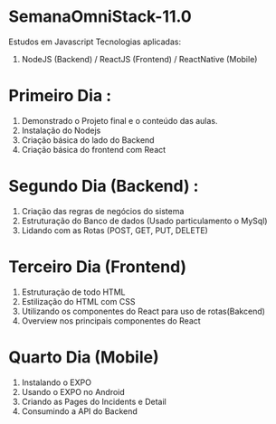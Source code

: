 # SemanaOmniStack-11.0
 Estudos em Javascript
 Tecnologias aplicadas:
 
 1. NodeJS (Backend) / ReactJS (Frontend) / ReactNative (Mobile)

 # Primeiro Dia :

 1. Demonstrado o Projeto final e o conteúdo das aulas.
 2. Instalação do Nodejs
 3. Criação básica do lado do Backend
 4. Criação básica do frontend com React

# Segundo Dia (Backend) :

1. Criação das regras de negócios do sistema
2. Estruturação do Banco de dados (Usado particulamento o MySql)
3. Lidando com as Rotas (POST, GET, PUT, DELETE)

# Terceiro Dia (Frontend)

1. Estruturação de todo HTML
2. Estilização do HTML com CSS
3. Utilizando os componentes do React para uso de rotas(Bakcend)
4. Overview nos principais componentes do React

# Quarto Dia (Mobile)

1. Instalando o EXPO
2. Usando o EXPO no Android
3. Criando as Pages do Incidents e Detail
4. Consumindo a API do Backend
